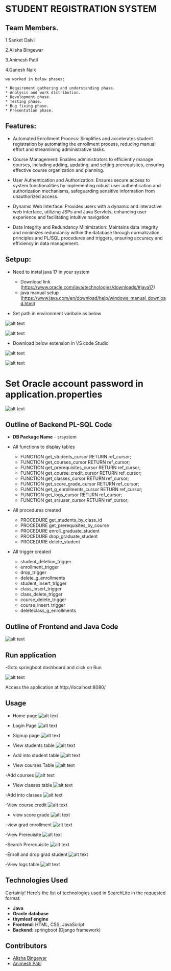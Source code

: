 # STUDENT REGISTRATION SYSTEM


## Team Members.
1.Sanket Dalvi

2.Alisha Bingewar

3.Animesh Patil

4.Ganesh Naik

    we worked in below phases:

	* Requirement gathering and understanding phase.
	* Analysis and work distribution.
	* Development phase.
	* Testing phase.
	* Bug fixing phase.
	* Presentation phase.



## Features:

- Automated Enrollment Process: Simplifies and accelerates student registration by automating the enrollment process, reducing manual effort and streamlining administrative tasks.

- Course Management: Enables administrators to efficiently manage courses, including adding, updating, and setting prerequisites, ensuring effective course organization and planning.

- User Authentication and Authorization: Ensures secure access to system functionalities by implementing robust user authentication and authorization mechanisms, safeguarding sensitive information from unauthorized access.

- Dynamic Web Interface: Provides users with a dynamic and interactive web interface, utilizing JSPs and Java Servlets, enhancing user experience and facilitating intuitive navigation.

- Data Integrity and Redundancy Minimization: Maintains data integrity and minimizes redundancy within the database through normalization principles and PL/SQL procedures and triggers, ensuring accuracy and efficiency in data management.


## Setpup:

- Need to instal java 17 in your system

  * Download link (https://www.oracle.com/java/technologies/downloads/#java17)
  * java manual setup (https://www.java.com/en/download/help/windows_manual_download.html)
  
- Set path in environment varibale as below

![alt text](image-3.png)

![alt text](image-4.png)


- Download below extension in VS code Studio



![alt text](image-1.png)

![alt text](image-2.png)

# Set Oracle account password in application.properties

![alt text](image-6.png)




## Outline of Backend PL-SQL Code

* **DB Package Name** - srsystem

* All functions to display tables

	- FUNCTION get_students_cursor RETURN ref_cursor;
    - FUNCTION get_courses_cursor RETURN ref_cursor;
    - FUNCTION get_prerequisites_cursor RETURN ref_cursor;
    - FUNCTION get_course_credit_cursor RETURN ref_cursor;
    - FUNCTION get_classes_cursor RETURN ref_cursor;
    - FUNCTION get_score_grade_cursor RETURN ref_cursor;
    - FUNCTION get_g_enrollments_cursor RETURN ref_cursor;
    - FUNCTION get_logs_cursor RETURN ref_cursor;
    - FUNCTION get_srsuser_cursor RETURN ref_cursor;

* All procedures created
	- PROCEDURE get_students_by_class_id
	- PROCEDURE get_prerequisites_by_course
	- PROCEDURE enroll_graduate_student
	- PROCEDURE drop_graduate_student
	- PROCEDURE delete_student

* All trigger created
    
	- student_deletion_trigger
	- enrollment_trigger
	- drop_trigger
	- delete_g_enrollments
    - student_insert_trigger
    - class_insert_trigger
    - class_delete_trigger
    - course_delete_trigger
    - course_insert_trigger
    - deleteclass_g_enrollments


## Outline of Frontend and Java Code

![alt text](image.png)


## Run application

-Goto springboot dashboard and click on Run

![alt text](image-5.png)

Access the application at http://localhost:8080/


## Usage

- Home page
![alt text](<WhatsApp Image 2024-05-04 at 23.49.40_129c125d.jpg>)

- Login Page
![alt text](<WhatsApp Image 2024-05-04 at 23.49.50_798a3dcf.jpg>)

- Signup page
![alt text](<WhatsApp Image 2024-05-04 at 23.49.56_37f7e2f1.jpg>)

- View students table
![alt text](image-7.png)

- Add into student table
![alt text](image-8.png)

- View courses Table
![alt text](image-9.png)

-Add courses
![alt text](image-10.png)

- View classes table
![alt text](image-12.png)

-Add into classes
![alt text](image-13.png)

-View course credit
![alt text](image-14.png)

- view score grade
![alt text](image-15.png)

-view grad enrollment
![alt text](image-16.png)

-View Prereuisite
![alt text](image-17.png)

-Search Prerequisite
![alt text](image-18.png)

-Enroll and drop grad student
![alt text](image-19.png)

-View logs table
![alt text](image-20.png)


## Technologies Used

Certainly! Here's the list of technologies used in SearchLite in the requested format:

- **Java**
- **Oracle database**
- **thymleaf engine**
- **Frontend**: HTML, CSS, JavaScript
- **Backend**: springboot (Django framework)


## Contributors

- [Alisha Bingewar](https://github.com/abingewar)
- [Animesh Patil](https://github.com/apatil2332)